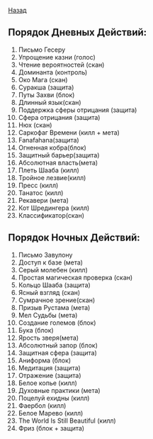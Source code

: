 ﻿[Назад](README.md)


## Порядок Дневных Действий: 

1. Письмо Гесеру
1. Упрощение казни (голос)
1. Чтение вероятностей (скан)
1. Доминанта (контроль)
1. Око Мага (скан)
1. Суракша (защита)
1. Путы Захви (блок)
1. Длинный язык(скан)
1. Поддержка сферы отрицания (защита)
1. Сфера отрицания (защита)
1. Нюх (скан)
1. Саркофаг Времени (килл + мета)
1. Fanafahana(защита)
1. Огненная кобра(блок)
1. Защитный барьер(защита)
1. Абсолютная власть(мета)
1. Плеть Шааба (килл)
1. Тройное лезвие(килл)
1. Пресс (килл)
1. Танатос (килл)
1. Рекавери (мета)
1. Кот Шредингера (килл)
1. Классификатор(скан)



## Порядок Ночных Действий:
1. Письмо Завулону
1. Доступ к базе (мета)
1. Серый молебен (килл)
1. Простая магическая проверка (скан)
1. Кольцо Шааба (защита)
1. Ясный взгляд (скан)
1. Сумрачное зрение(скан)
1. Призыв Рустама (мета)
1. Мел Судьбы (мета)
1. Создание големов (блок)
1. Бука (блок)
1. Ярость зверя(мета)
1. Абсолютный запор (блок)
1. Защитная сфера (защита)
1. Аниформа (блок)
1. Медитация (защита)
1. Отражение (защита)
1. Белое копье (килл)
1. Духовные практики (мета)
1. Поцелуй ехидны (килл)
1. Фаербол (килл)
1. Белое Марево (килл)
1. The World Is Still Beautiful (килл)
1. Фриз (блок + защита)

